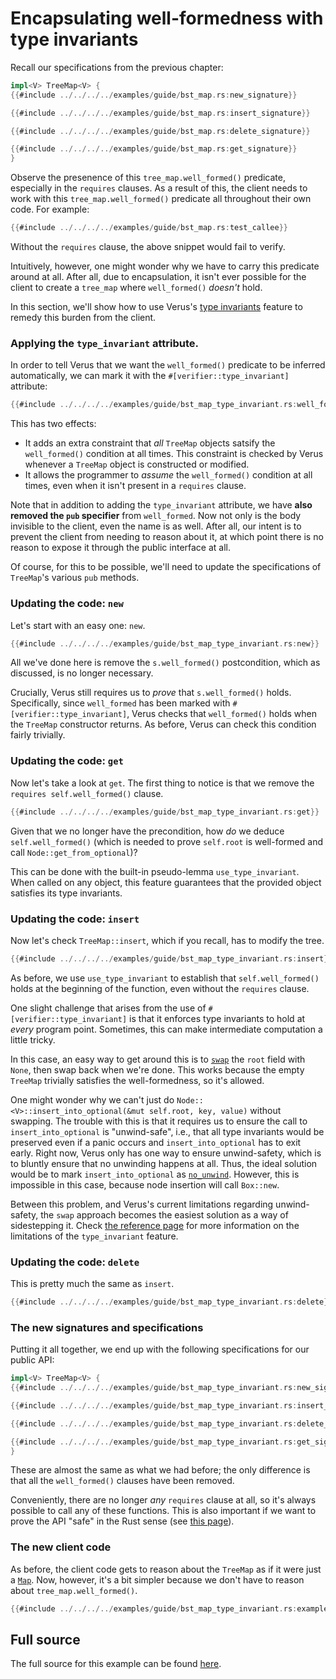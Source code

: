 # Encapsulating well-formedness with type invariants

Recall our specifications from the previous chapter:

```rust
impl<V> TreeMap<V> {
{{#include ../../../../examples/guide/bst_map.rs:new_signature}}

{{#include ../../../../examples/guide/bst_map.rs:insert_signature}}

{{#include ../../../../examples/guide/bst_map.rs:delete_signature}}

{{#include ../../../../examples/guide/bst_map.rs:get_signature}}
}
```

Observe the presenence of this `tree_map.well_formed()`  predicate, especially in the
`requires` clauses.
As a result of this,
the client needs to work with this `tree_map.well_formed()` predicate all throughout
their own code. For example:

```rust
{{#include ../../../../examples/guide/bst_map.rs:test_callee}}
```

Without the `requires` clause, the above snippet would fail to verify.

Intuitively, however, one might wonder why we have to carry this predicate around at all.
After all,
due to encapsulation, it isn't ever possible for the client to create a `tree_map` where
`well_formed()` _doesn't_ hold.

In this section, we'll show how to use Verus's [type invariants](./reference-type-invariants.md)
feature to remedy this burden from the client.

### Applying the `type_invariant` attribute.

In order to tell Verus that we want the `well_formed()` predicate to be inferred
automatically, we can mark it with the `#[verifier::type_invariant]` attribute:

```rust
{{#include ../../../../examples/guide/bst_map_type_invariant.rs:well_formed_with_attr}}
```

This has two effects:

 * It adds an extra constraint that *all* `TreeMap` objects satsify the `well_formed()` condition
    at all times. This constraint is checked by Verus whenever a `TreeMap` object is constructed
    or modified.
 * It allows the programmer to _assume_ the `well_formed()` condition at all times, even when
    it isn't present in a `requires` clause.

Note that in addition to adding the `type_invariant` attribute, we have **also removed
the `pub` specifier** from `well_formed`.
Now not only is the body invisible to the client, even the name is as well.
After all, our intent is to prevent the client from needing to reason about it, at which point
there is no reason to expose it through the public interface at all.

Of course, for this to be possible, we'll need to update the specifications of `TreeMap`'s
various `pub` methods.

### Updating the code: `new`

Let's start with an easy one: `new`.

```rust
{{#include ../../../../examples/guide/bst_map_type_invariant.rs:new}}
```

All we've done here is remove the `s.well_formed()` postcondition, which as discussed,
is no longer necessary.

Crucially, Verus still requires us to _prove_ that `s.well_formed()` holds.
Specifically, since `well_formed` has been marked with `#[verifier::type_invariant]`,
Verus checks that `well_formed()` holds when the `TreeMap` constructor returns.
As before, Verus can check this condition fairly trivially.

### Updating the code: `get`

Now let's take a look at `get`. The first thing to notice is that we remove
the `requires self.well_formed()` clause.

```rust
{{#include ../../../../examples/guide/bst_map_type_invariant.rs:get}}
```

Given that we no longer have the precondition, how _do_ we deduce `self.well_formed()`
(which is needed to prove `self.root` is well-formed and call `Node::get_from_optional`)?

This can be done with the built-in pseudo-lemma `use_type_invariant`. When called on any object,
this feature guarantees that the provided object satisfies its type invariants.

### Updating the code: `insert`

Now let's check `TreeMap::insert`, which if you recall, has to modify the tree.

```rust
{{#include ../../../../examples/guide/bst_map_type_invariant.rs:insert}}
```

As before, we use `use_type_invariant` to establish that `self.well_formed()` holds at the
beginning of the function, even without the `requires` clause.

One slight challenge that arises from the use of `#[verifier::type_invariant]` is that it
enforces type invariants to hold at _every_ program point. Sometimes, this can make
intermediate computation a little tricky.

In this case, an easy way to get around this is to [`swap`](https://doc.rust-lang.org/std/mem/fn.swap.html) the `root` field with `None`, then swap back when we're done.
This works because the empty `TreeMap` trivially satisfies the well-formedness, so it's allowed.

One might wonder why we can't just do
`Node::<V>::insert_into_optional(&mut self.root, key, value)`
without swapping. The trouble with this is that it requires us to ensure the call
to `insert_into_optional` is "unwind-safe", i.e., that all type invariants would be preserved
even if a panic occurs and `insert_into_optional` has to exit early. Right now, Verus only
has one way to ensure unwind-safety, which is to bluntly ensure that no unwinding happens
at all.
Thus, the ideal solution would be to mark `insert_into_optional`
as [`no_unwind`](./reference-unwind-sig.md). However, this is impossible in this case, because
node insertion will call `Box::new`.

Between this problem, and Verus's current limitations regarding unwind-safety, the
`swap` approach becomes the easiest solution as a way of sidestepping it.
Check [the reference page](./reference-type-invariants.md) for more information on
the limitations of the `type_invariant` feature.

### Updating the code: `delete`

This is pretty much the same as `insert`.

```rust
{{#include ../../../../examples/guide/bst_map_type_invariant.rs:delete}}
```

### The new signatures and specifications

Putting it all together, we end up with the following specifications for our public API:

```rust
impl<V> TreeMap<V> {
{{#include ../../../../examples/guide/bst_map_type_invariant.rs:new_signature}}

{{#include ../../../../examples/guide/bst_map_type_invariant.rs:insert_signature}}

{{#include ../../../../examples/guide/bst_map_type_invariant.rs:delete_signature}}

{{#include ../../../../examples/guide/bst_map_type_invariant.rs:get_signature}}
}
```

These are almost the same as what we had before; the only difference is that all
the `well_formed()` clauses have been removed.

Conveniently, there are no longer _any_ `requires` clause at all, so it's always possible
to call any of these functions. 
This is also important if we want to prove the API "safe" in the Rust sense
(see [this page](./memory-safety.md)).

### The new client code

As before, the client code gets to reason about the `TreeMap` as if it were just a 
[`Map`](https://verus-lang.github.io/verus/verusdoc/vstd/map/struct.Map.html).
Now, however, it's a bit simpler because we don't have to reason about `tree_map.well_formed()`.

```rust
{{#include ../../../../examples/guide/bst_map_type_invariant.rs:example_use}}
```

## Full source

The full source for this example can be found [here](./container_bst_all_source.md#version-with-type-invariants).
